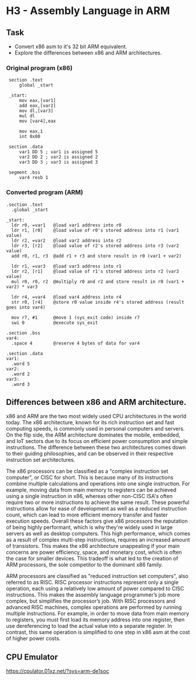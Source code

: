 # H3 - Assembly Language in ARM

## Task
- Convert x86 asm to it's 32 bit ARM equivalent.
- Explore the differences between x86 and ARM architectures.

### Original program (x86)
```assembly
 section .text
     global _start
 ​
 _start:
     mov eax,[var1]
     add eax,[var2]
     mov dl,[var3]
     mul dl
     mov [var4],eax
     
     mov eax,1
     int 0x80
 ​
 section .data
     var1 DD 5 ; var1 is assigned 5
     var2 DD 2 ; var2 is assigned 2
     var3 DD 3 ; var3 is assigned 3
     
 segment .bss
     var4 resb 1
```

### Converted program (ARM)
```assembly
.section .text
  .global _start

_start:
  ldr r0, =var1   @load var1 address into r0
  ldr r1, [r0]    @load value of r0's stored address into r1 (var1 value)
  ldr r2, =var2   @load var2 address into r2
  ldr r3, [r2]    @load value of r2's stored address into r3 (var2 value)
  add r0, r1, r3  @add r1 + r3 and store result in r0 (var1 + var2)

  ldr r1, =var3   @load var3 address into r1
  ldr r2, [r1]    @load value of r1's stored address into r2 (var3 value)
  mul r0, r0, r2  @multiply r0 and r2 and store result in r0 (var1 + var2) * var3

  ldr r4, =var4   @load var4 address into r4
  str r0, [r4]    @store r0 value inside r4's stored address (result goes into var4)

  mov r7, #1      @move 1 (sys_exit code) inside r7
  swi 0           @execute sys_exit

.section .bss
var4:
  .space 4        @reserve 4 bytes of data for var4

.section .data
var1:
  .word 5
var2:
  .word 2
var3:
  .word 3
```

## Differences between x86 and ARM architecture.

x86 and ARM are the two most widely used CPU architectures in the world today.  The x86 architecture, known for its rich instruction set and fast computing speeds, is commonly used in personal computers and servers.  On the flip side, the ARM architecture dominates the mobile, embedded, and IoT sectors due to its focus on efficient power consumption and simple instructions.  The difference between these two architectures comes down to their guiding philosophies, and can be observed in their respective instruction set architectures.

The x86 processors can be classified as a "complex instruction set computer", or CISC for short.  This is because many of its instructions combine multiple calculations and operations into one single instruction.  For example, moving data from main memory to registers can be achieved using a single instruction in x86, whereas other non-CISC ISA's often require two or more instructions to achieve the same result.  These powerful instructions allow for ease of development as well as a reduced instruction count, which can lead to more efficient memory transfer and faster execution speeds.  Overall these factors give x86 processors the reputation of being highly performant, which is why they're widely used in large servers as well as desktop computers.  This high performance, which comes as a result of complex multi-step instructions, requires an increased amount of transistors.  This makes the x86 architecture unappealing if your main concerns are power efficiency, space, and monetary cost, which is often the case for smaller devices.  This tradeoff is what led to the creation of ARM processors, the sole competitor to the dominant x86 family.

ARM processors are classified as "reduced instruction set computers", also referred to as RISC.  RISC processor instructions represent only a single operation, each using a relatively low amount of power compared to CISC instructions.  This makes the assembly language programmer’s job more complex, but simplifies the processor’s job.  With RISC processors and advanced RISC machines, complex operations are performed by running multiple instructions.  For example, in order to move data from main memory to registers, you must first load its memory address into one register, then use dereferencing to load the actual value into a separate register.  In contrast, this same operation is simplified to one step in x86 asm at the cost of higher power costs.

## CPU Emulator

https://cpulator.01xz.net/?sys=arm-de1soc






